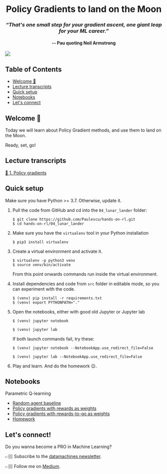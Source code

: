 <div align="center">
<h1>Policy Gradients to land on the Moon</h1>
<h3><i>“That's one small step for your gradient ascent, one giant leap for your ML career.”</i></h3>
<h4>-- Pau quoting Neil Armstrong</h4>
</div>

![](http://datamachines.xyz/wp-content/uploads/2022/05/jagoda_and_kai-2048x1536.jpg)

## Table of Contents
* [Welcome 🤗](#welcome-)
* [Lecture transcripts](#lecture-transcripts)
* [Quick setup](#quick-setup)
* [Notebooks](#notebooks)
* [Let's connect](#lets-connect)

## Welcome 🤗

Today we will learn about Policy Gradient methods, and use them to land on the Moon.

Ready, set, go!

## Lecture transcripts

[📝 1. Policy gradients](http://datamachines.xyz/2022/05/06/policy-gradients-in-reinforcement-learning-to-land-on-the-moon-hands-on-course/)  

## Quick setup

Make sure you have Python >= 3.7. Otherwise, update it.

1. Pull the code from GitHub and cd into the `04_lunar_lander` folder:
    ```
    $ git clone https://github.com/Paulescu/hands-on-rl.git
    $ cd hands-on-rl/04_lunar_lander
    ```

2. Make sure you have the `virtualenv` tool in your Python installation
    ```
   $ pip3 install virtualenv
   ```

3. Create a virtual environment and activate it.
    ```
    $ virtualenv -p python3 venv
    $ source venv/bin/activate
    ```

   From this point onwards commands run inside the  virtual environment.


3. Install dependencies and code from `src` folder in editable mode, so you can experiment with the code.
    ```
    $ (venv) pip install -r requirements.txt
    $ (venv) export PYTHONPATH="."
    ```

4. Open the notebooks, either with good old Jupyter or Jupyter lab
    ```
    $ (venv) jupyter notebook
    ```
    ```
    $ (venv) jupyter lab
    ```
   If both launch commands fail, try these:
    ```
    $ (venv) jupyter notebook --NotebookApp.use_redirect_file=False
    ```
    ```
    $ (venv) jupyter lab --NotebookApp.use_redirect_file=False
    ```

5. Play and learn. And do the homework 😉.

## Notebooks

Parametric Q-learning
- [Random agent baseline](notebooks/01_random_agent_baseline.ipynb)
- [Policy gradients with rewards as weights](notebooks/02_vanilla_policy_gradient_with_rewards_as_weights.ipynb)
- [Policy gradients with rewards-to-go as weights](notebooks/03_vanilla_policy_gradient_with_rewards_to_go_as_weights.ipynb)
- [Homework](notebooks/04_homework.ipynb)

## Let's connect!

Do you wanna become a PRO in Machine Learning?

👉🏽 Subscribe to the [datamachines newsletter](https://datamachines.xyz/subscribe/).

👉🏽 Follow me on [Medium](https://pau-labarta-bajo.medium.com/).
